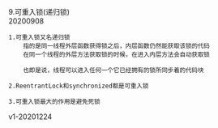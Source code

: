 9.可重入锁(递归锁)  
20200908

```
1.可重入锁又名递归锁
	指的是同一线程外层函数获得锁之后，内层函数仍然能获取该锁的代码
	在同一个线程的外层方法获取锁的时候，在进入内层方法会自动获取锁

	也即是说，线程可以进入任何一个它已经拥有的锁所同步着的代码块

2.ReentrantLock和synchronized都是可重入锁

3.可重入锁最大的作用是避免死锁
```

v1-20201224